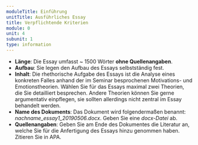```yaml
---
moduleTitle: Einführung
unitTitle: Ausführliches Essay
title: Verpflichtende Kriterien
module: 0
unit: 4
subunit: 1
type: information
---
```


* **Länge**: Die Essay umfasst ~ 1500 Wörter **ohne Quellenangaben**. 
* **Aufbau**: Sie legen den Aufbau des Essays selbstständig fest.
* **Inhalt**: Die rhethorische Aufgabe des Essays ist die Analyse eines konkreten Falles anhand der im Seminar besprochenen Motivations- und Emotionstheorien. Wählen Sie für das Essays maximal zwei Theorien, die Sie detailliert besprechen. Andere Theorien können Sie gerne argumentativ einpflegen, sie sollten allerdings nicht zentral im Essay behandelt werden. 
* **Name des Dokuments**: Das Dokument wird folgendermaßen benannt: *nachname\_essay1_20190506.docx*. Geben Sie eine *docx-Datei* ab.
* **Quellenangaben**: Geben Sie am Ende des Dokumentes die Literatur an, welche Sie für die Anfertigung des Essays hinzu genommen haben. Zitieren Sie in APA. 
